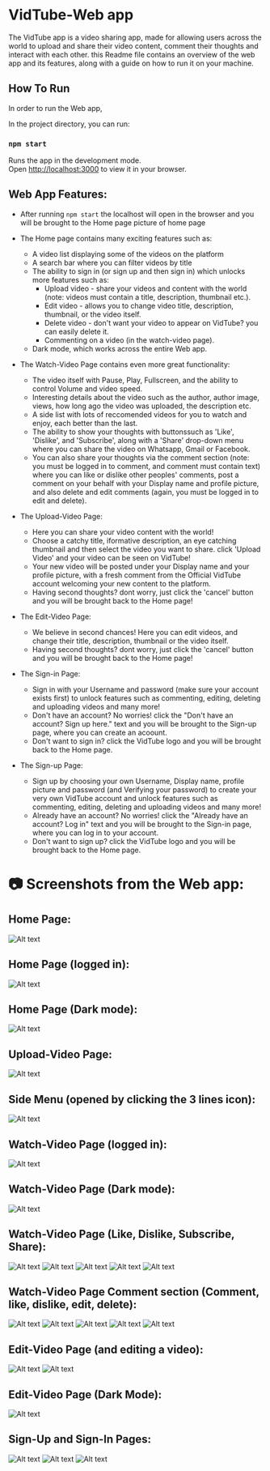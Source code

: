 # VidTube-Web app

The VidTube app is a video sharing app, made for allowing users across the world to upload and share their video content, comment their thoughts and interact with each other.
this Readme file contains an overview of the web app and its features, along with a guide on how to run it on your machine.

## How To Run
In order to run the Web app,

In the project directory, you can run:

### `npm start`

Runs the app in the development mode.\
Open [http://localhost:3000](http://localhost:3000) to view it in your browser.

## Web App Features:
* After running `npm start` the localhost will open in the browser and you will be brought to the Home page
  picture of home page

* The Home page contains many exciting features such as:
    * A video list displaying some of the videos on the platform
    * A search bar where you can filter videos by title
    * The ability to sign in (or sign up and then sign in) which unlocks more features such as:
        * Upload video - share your videos and content with the world (note: videos must contain a title, description, thumbnail etc.).
        * Edit video - allows you to change video title, description, thumbnail, or the video itself.
        * Delete video - don't want your video to appear on VidTube? you can easily delete it.
        * Commenting on a video (in the watch-video page).
    * Dark mode, which works across the entire Web app.

* The Watch-Video Page contains even more great functionality:
    * The video itself with Pause, Play, Fullscreen, and the ability to control Volume and video speed.
    * Interesting details about the video such as the author, author image, views, how long ago the video was uploaded, the description etc.
    * A side list with lots of reccomended videos for you to watch and enjoy, each better than the last.
    * The ability to show your thoughts with buttonssuch as 'Like', 'Dislike', and 'Subscribe', 
      along with a 'Share' drop-down menu where you can share  the video on Whatsapp, Gmail or Facebook.
    * You can also share your thoughts via the comment section (note: you must be logged in to comment, and comment must contain text)
      where you can like or dislike other peoples' comments, post a comment on your behalf with your Display name and profile picture,
      and also delete and edit comments (again, you must be logged in to edit and delete).

* The Upload-Video Page:
    * Here you can share your video content with the world!
    * Choose a catchy title, iformative description, an eye catching thumbnail and then select the video you want to share.
      click 'Upload Video' and your video can be seen on VidTube!
    * Your new video will be posted under your Display name and your profile picture, with a fresh comment from the Official VidTube account welcoming your new content to the platform.
    * Having second thoughts? dont worry, just click the 'cancel' button and you will be brought back to the Home page!

* The Edit-Video Page:
    * We believe in second chances! Here you can edit videos, and change their title, description, thumbnail or the video itself.
    * Having second thoughts? dont worry, just click the 'cancel' button and you will be brought back to the Home page!

* The Sign-in Page:
    * Sign in with your Username and password (make sure your account exists first) to unlock features such as commenting, editing, deleting and uploading videos and many more!
    * Don't have an account? No worries! click the "Don't have an account? Sign up here." text and you will be brought to the Sign-up page, where you can create an acoount.
    * Don't want to sign in? click the VidTube logo and you will be brought back to the Home page.

* The Sign-up Page:
    * Sign up by choosing your own Username, Display name, profile picture and password (and Verifying your password) to create your very own VidTube account and unlock features such as commenting, editing, deleting and uploading videos and many more!
    * Already have an account? No worries! click the "Already have an account? Log in" text and you will be brought to the Sign-in page, where you can log in to your account.
    * Don't want to sign up? click the VidTube logo and you will be brought back to the Home page.


# 📷 Screenshots from the Web app:

## Home Page:
![Alt text](/Web-app-Screenshots/Screenshot_1.jpg)

## Home Page (logged in):
![Alt text](/Web-app-Screenshots/Screenshot_2.png)

## Home Page (Dark mode):
![Alt text](/Web-app-Screenshots/Screenshot_3.png)

## Upload-Video Page:
![Alt text](/Web-app-Screenshots/Screenshot_4.png)

## Side Menu (opened by clicking the 3 lines icon):
![Alt text](/Web-app-Screenshots/Screenshot_5.png)

## Watch-Video Page (logged in):
![Alt text](/Web-app-Screenshots/Screenshot_6.png)

## Watch-Video Page (Dark mode):
![Alt text](/Web-app-Screenshots/Screenshot_7.png)

## Watch-Video Page (Like, Dislike, Subscribe, Share):
![Alt text](/Web-app-Screenshots/Screenshot_8.png)
![Alt text](/Web-app-Screenshots/Screenshot_9.png)
![Alt text](/Web-app-Screenshots/Screenshot_10.png)
![Alt text](/Web-app-Screenshots/Screenshot_11.png)
![Alt text](/Web-app-Screenshots/Screenshot_12.png)

## Watch-Video Page Comment section (Comment, like, dislike, edit, delete):
![Alt text](/Web-app-Screenshots/Screenshot_13.png)
![Alt text](/Web-app-Screenshots/Screenshot_14.png)
![Alt text](/Web-app-Screenshots/Screenshot_15.png)
![Alt text](/Web-app-Screenshots/Screenshot_16.png)
![Alt text](/Web-app-Screenshots/Screenshot_17.png)

## Edit-Video Page (and editing a video):
![Alt text](/Web-app-Screenshots/Screenshot_18.png)
![Alt text](/Web-app-Screenshots/Screenshot_19.png)

## Edit-Video Page (Dark Mode):
![Alt text](/Web-app-Screenshots/Screenshot_20.png)

## Sign-Up and Sign-In Pages:
![Alt text](/Web-app-Screenshots/Screenshot_21.png)
![Alt text](/Web-app-Screenshots/Screenshot_22.png)
![Alt text](/Web-app-Screenshots/Screenshot_23.png)


